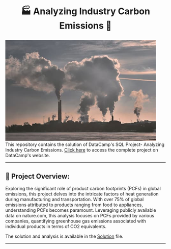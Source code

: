 # <p align="center" style="margin-top: 0px;"> 🏭 Analyzing Industry Carbon Emissions 💨

<img src ="carbon_footprint.png">
This repository contains the solution of DataCamp's SQL Project- Analyzing Industry Carbon Emissions. <a href = "https://projects.datacamp.com/projects/1590">Click here</a> to access the complete project on DataCamp's website. 

---
## 🧾 Project Overview:
Exploring the significant role of product carbon footprints (PCFs) in global emissions, this project delves into the intricate factors of heat generation during manufacturing and transportation. With over 75% of global emissions attributed to products ranging from food to appliances, understanding PCFs becomes paramount. Leveraging publicly available data on nature.com, this analysis focuses on PCFs provided by various companies, quantifying greenhouse gas emissions associated with individual products in terms of CO2 equivalents. 

The solution and analysis is available in the [Solution](Solution.md) file. 

--- 

